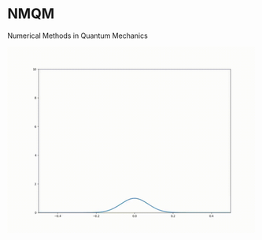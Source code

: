 # NMQM
Numerical Methods in Quantum Mechanics

![Output sample](https://github.com/Debu922/NMQM/blob/main/src/harmonic.gif)
